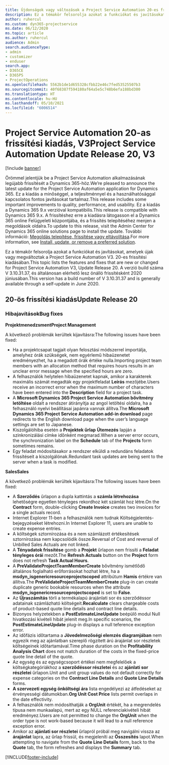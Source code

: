 ```yaml
---
title: Újdonságok vagy változások a Project Service Automation 20-es frissítési kiadásának V3 változatában
description: Ez a témakör felsorolja azokat a funkciókat és javításokat, amelyek elérhetők a Project Service Automation V3. 20-os frissítési kiadásában
author: ruhercul
ms.custom: dyn365-projectservice
ms.date: 06/12/2020
ms.topic: article
ms.author: ruhercul
audience: Admin
search.audienceType:
- admin
- customizer
- enduser
search.app:
- D365CE
- D365PS
- ProjectOperations
ms.openlocfilehash: 5562b1de1d655328cfbb22e46c7fed53525507b3
ms.sourcegitcommit: 40f68387f594180af64a5e5c748b6efa188bd300
ms.translationtype: HT
ms.contentlocale: hu-HU
ms.lasthandoff: 05/10/2021
ms.locfileid: "6006514"
---
```

# <a name="project-service-automation-update-release-20-v3"></a><span data-ttu-id="0d1c3-103">Project Service Automation 20-as frissítési kiadás, V3</span><span class="sxs-lookup"><span data-stu-id="0d1c3-103">Project Service Automation Update Release 20, V3</span></span>

[!include [banner](../includes/psa-now-project-operations.md)]

<span data-ttu-id="0d1c3-104">Örömmel jelentjük be a Project Service Automation alkalmazásának legújabb frissítését a Dynamics 365-höz.</span><span class="sxs-lookup"><span data-stu-id="0d1c3-104">We’re pleased to announce the latest update for the Project Service Automation application for Dynamics 365.</span></span> <span data-ttu-id="0d1c3-105">Ez a kiadás a minőséggel, a teljesítménnyel és a használhatósággal kapcsolatos fontos javításokat tartalmaz.</span><span class="sxs-lookup"><span data-stu-id="0d1c3-105">This release includes some important improvements to quality, performance, and usability.</span></span> <span data-ttu-id="0d1c3-106">Ez a kiadás a Dynamics 365 9.x verzióval kompatibilis.</span><span class="sxs-lookup"><span data-stu-id="0d1c3-106">This release is compatible with Dynamics 365 9.x.</span></span> <span data-ttu-id="0d1c3-107">A frissítéshez erre a kiadásra látogasson el a Dynamics 365 online Felügyeleti központjába, és a frissítés telepítéséhez menjen a megoldások oldalra.</span><span class="sxs-lookup"><span data-stu-id="0d1c3-107">To update to this release, visit the Admin Center for Dynamics 365 online solutions page to install the update.</span></span> <span data-ttu-id="0d1c3-108">További információ: [Megoldás telepítése, frissítése vagy eltávolítása](/power-platform/admin/install-remove-preferred-solution).</span><span class="sxs-lookup"><span data-stu-id="0d1c3-108">For more information, see [Install, update, or remove a preferred solution](/power-platform/admin/install-remove-preferred-solution).</span></span>

<span data-ttu-id="0d1c3-109">Ez a témakör felsorolja azokat a funkciókat és javításokat, amelyek újak vagy megváltoztak a Project Service Automation V3. 20-es frissítési kiadásában.</span><span class="sxs-lookup"><span data-stu-id="0d1c3-109">This topic lists the features and fixes that are new or changed for Project Service Automation V3, Update Release 20.</span></span> <span data-ttu-id="0d1c3-110">A verzió build száma V 3.10.31.37, és általánosan elérhető lesz önálló frissítésként 2020 júniusában.</span><span class="sxs-lookup"><span data-stu-id="0d1c3-110">This version has a build number of V 3.10.31.37 and is generally available through a self-update in June 2020.</span></span>

## <a name="update-release-20"></a><span data-ttu-id="0d1c3-111">20-ös frissítési kiadás</span><span class="sxs-lookup"><span data-stu-id="0d1c3-111">Update Release 20</span></span>

### <a name="bug-fixes"></a><span data-ttu-id="0d1c3-112">Hibajavítások</span><span class="sxs-lookup"><span data-stu-id="0d1c3-112">Bug fixes</span></span>

<span data-ttu-id="0d1c3-113">**Projektmenedzsment**</span><span class="sxs-lookup"><span data-stu-id="0d1c3-113">**Project Management**</span></span>

<span data-ttu-id="0d1c3-114">A következő problémák kerültek kijavításra:</span><span class="sxs-lookup"><span data-stu-id="0d1c3-114">The following issues have been fixed:</span></span>

- <span data-ttu-id="0d1c3-115">Ha a projektcsapat tagjait olyan felosztási módszerrel importálja, amelyhez órák szükségek, nem egyérlemű hibaüzenetet eredményezhet, ha a megadott órák értéke nulla.</span><span class="sxs-lookup"><span data-stu-id="0d1c3-115">Importing project team members with an allocation method that requires hours results in an unclear error message when the specified hours are zero.</span></span>
- <span data-ttu-id="0d1c3-116">A felhasználók helytelen hibaüzenetet kapnak, amikor a karakterek maximális számát megadták egy projektfeladat **Leírás** mezőjébe.</span><span class="sxs-lookup"><span data-stu-id="0d1c3-116">Users receive an incorrect error when the maximum number of characters have been entered into the **Description** field for a project task.</span></span>
- <span data-ttu-id="0d1c3-117">A **Microsoft Dynamics 365 Project Service Automation bővítmény letöltése** oldalt a rendszer átirányítja az angol letöltési oldalra, ha a felhasználó nyelvi beállításai japánra vannak állítva.</span><span class="sxs-lookup"><span data-stu-id="0d1c3-117">The **Microsoft Dynamics 365 Project Service Automation add-in download** page redirects to the English download page when the user’s language settings are set to Japanese.</span></span>
- <span data-ttu-id="0d1c3-118">Kiszolgálóhiba esetén a **Projektek űrlap** **Ütemezés** lapján a szinkronizálási címke időnként megmarad.</span><span class="sxs-lookup"><span data-stu-id="0d1c3-118">When a server error occurs, the synchronization label on the **Schedule** tab of the **Projects** form sometimes remains.</span></span>
- <span data-ttu-id="0d1c3-119">Egy feladat módosításakor a rendszer elküldi a redundáns feladatok frissítéseit a kiszolgálónak.</span><span class="sxs-lookup"><span data-stu-id="0d1c3-119">Redundant task updates are being sent to the server when a task is modified.</span></span>

<span data-ttu-id="0d1c3-120">**Sales**</span><span class="sxs-lookup"><span data-stu-id="0d1c3-120">**Sales**</span></span>

<span data-ttu-id="0d1c3-121">A következő problémák kerültek kijavításra:</span><span class="sxs-lookup"><span data-stu-id="0d1c3-121">The following issues have been fixed:</span></span>

- <span data-ttu-id="0d1c3-122">A **Szerződés** űrlapon a dupla kattintás a **számla létrehozása** lehetőségre egyetlen tényleges rekordhoz két számlát hoz létre.</span><span class="sxs-lookup"><span data-stu-id="0d1c3-122">On the **Contract** form, double-clicking **Create Invoice** creates two invoices for a single actuals record.</span></span>
- <span data-ttu-id="0d1c3-123">Internet Explorer 11-ben a felhasználók nem tudnak Költségjelentés-bejegyzéseket létrehozni.</span><span class="sxs-lookup"><span data-stu-id="0d1c3-123">In Internet Explorer 11, users are unable to create expense entries.</span></span>
- <span data-ttu-id="0d1c3-124">A költségek sztornírozása és a nem számlázott értékesítések sztornírozása nem kapcsolódik össze.</span><span class="sxs-lookup"><span data-stu-id="0d1c3-124">Reversal of Cost and reversal of Unbilled Sales Actuals are not linked.</span></span>
- <span data-ttu-id="0d1c3-125">A **Tényadatok frissítése** gomb a **Projekt** űrlapon nem frissíti a **Feladat tényleges órái** mezőt.</span><span class="sxs-lookup"><span data-stu-id="0d1c3-125">The **Refresh Actuals** button on the **Project** form does not refresh **Task Actual Hours**.</span></span>
- <span data-ttu-id="0d1c3-126">A **PreValidateProjectTeamMemberCreate** bővítmény ismétlődő általános foglalható erőforrásokat hozhat létre, ha a **msdyn_isgenericresourceprojectscoped** attribútum **Hamis** értékre van állítva.</span><span class="sxs-lookup"><span data-stu-id="0d1c3-126">The **PreValidateProjectTeamMemberCreate** plug-in can create duplicate generic bookable resources when the attribute **msdyn_isgenericresourceprojectscoped** is set to **False**.</span></span>
- <span data-ttu-id="0d1c3-127">Az **Újraszámítás** törli a termékalapú árajánlati sor és szerződéssor adatainak számlázható költségeit.</span><span class="sxs-lookup"><span data-stu-id="0d1c3-127">**Recalculate** clears chargeable costs of product-based quote line details and contract line details.</span></span>
- <span data-ttu-id="0d1c3-128">Bizonyos helyzetekben a **PostEstimateLineUpdate** beépülő modul Null hivatkozási kivételi hibát jelenít meg.</span><span class="sxs-lookup"><span data-stu-id="0d1c3-128">In specific scenarios, the **PostEstimateLineUpdate** plug-in displays a null teference exception error.</span></span>
- <span data-ttu-id="0d1c3-129">Az időfázis időtartama a **Jövedelmezőségi elemzés diagramjában** nem egyezik meg az ajánlatban szereplő rögzített árú árajánlat sor részletek költségeinek időtartamával.</span><span class="sxs-lookup"><span data-stu-id="0d1c3-129">Time phase duration on the **Profitability Analysis Chart** does not match duration of the costs in the fixed-price quote line detail of the quote.</span></span>
- <span data-ttu-id="0d1c3-130">Az egység és az egységcsoport értékei nem megfelelőek a költségkategóriákhoz a **szerződéssor részletei** és az **ajánlati sor részletei** űrlapon.</span><span class="sxs-lookup"><span data-stu-id="0d1c3-130">Unit and unit group values do not default correctly for expense categories on the **Contract Line Details** and **Quote Line Details** forms.</span></span>
- <span data-ttu-id="0d1c3-131">**A szervezeti egység önköltségi ára** lista engedélyezi az átfedéseket az érvényességi dátumokban.</span><span class="sxs-lookup"><span data-stu-id="0d1c3-131">**Org Unit Cost Price** lists permit overlaps in the date effectivity.</span></span>
- <span data-ttu-id="0d1c3-132">A felhasználók nem módosíthatják a **OrgUnit** értékét, ha a megrendelés típusa nem munkaalapú, mert az egy NULL referenciakivételi hibát eredményez.</span><span class="sxs-lookup"><span data-stu-id="0d1c3-132">Users are not permitted to change the **OrgUnit** when the order type is not work-based because it will lead to a null reference exception error.</span></span>
- <span data-ttu-id="0d1c3-133">Amikor az **ajánlati sor részletei** űrlapról próbál meg navigálni vissza az **árajánlat** lapra, az űrlap frissül, és megjeleníti az **Összesítés** lapot.</span><span class="sxs-lookup"><span data-stu-id="0d1c3-133">When attempting to navigate from the **Quote Line Details** form, back to the **Quote** tab, the form refreshes and displays the **Summary** tab.</span></span>


[!INCLUDE[footer-include](../includes/footer-banner.md)]